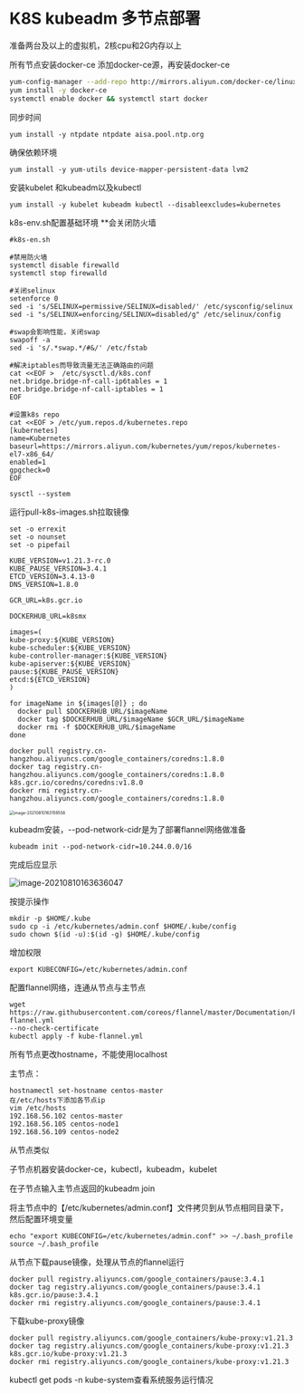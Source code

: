 # K8S kubeadm 多节点部署

准备两台及以上的虚拟机，2核cpu和2G内存以上

所有节点安装docker-ce 添加docker-ce源，再安装docker-ce

```bash
yum-config-manager --add-repo http://mirrors.aliyun.com/docker-ce/linux/centos/docker-ce.repo
yum install -y docker-ce
systemctl enable docker && systemctl start docker
```

同步时间 

```
yum install -y ntpdate ntpdate aisa.pool.ntp.org
```

确保依赖环境

```
yum install -y yum-utils device-mapper-persistent-data lvm2
```

安装kubelet 和kubeadm以及kubectl 

```
yum install -y kubelet kubeadm kubectl --disableexcludes=kubernetes
```

k8s-env.sh配置基础环境 **会关闭防火墙

```
#k8s-en.sh

#禁用防火墙
systemctl disable firewalld
systemctl stop firewalld

#关闭selinux
setenforce 0
sed -i 's/SELINUX=permissive/SELINUX=disabled/' /etc/sysconfig/selinux
sed -i "s/SELINUX=enforcing/SELINUX=disabled/g" /etc/selinux/config

#swap会影响性能，关闭swap
swapoff -a
sed -i 's/.*swap.*/#&/' /etc/fstab

#解决iptables而导致流量无法正确路由的问题
cat <<EOF >  /etc/sysctl.d/k8s.conf
net.bridge.bridge-nf-call-ip6tables = 1
net.bridge.bridge-nf-call-iptables = 1
EOF

#设置k8s repo
cat <<EOF > /etc/yum.repos.d/kubernetes.repo
[kubernetes]
name=Kubernetes
baseurl=https://mirrors.aliyun.com/kubernetes/yum/repos/kubernetes-el7-x86_64/
enabled=1
gpgcheck=0
EOF

sysctl --system
```

运行pull-k8s-images.sh拉取镜像

```
set -o errexit
set -o nounset
set -o pipefail

KUBE_VERSION=v1.21.3-rc.0
KUBE_PAUSE_VERSION=3.4.1
ETCD_VERSION=3.4.13-0
DNS_VERSION=1.8.0

GCR_URL=k8s.gcr.io

DOCKERHUB_URL=k8smx

images=(
kube-proxy:${KUBE_VERSION}
kube-scheduler:${KUBE_VERSION}
kube-controller-manager:${KUBE_VERSION}
kube-apiserver:${KUBE_VERSION}
pause:${KUBE_PAUSE_VERSION}
etcd:${ETCD_VERSION}
)

for imageName in ${images[@]} ; do
  docker pull $DOCKERHUB_URL/$imageName
  docker tag $DOCKERHUB_URL/$imageName $GCR_URL/$imageName
  docker rmi -f $DOCKERHUB_URL/$imageName
done

docker pull registry.cn-hangzhou.aliyuncs.com/google_containers/coredns:1.8.0
docker tag registry.cn-hangzhou.aliyuncs.com/google_containers/coredns:1.8.0 k8s.gcr.io/coredns/coredns:v1.8.0
docker rmi registry.cn-hangzhou.aliyuncs.com/google_containers/coredns:1.8.0
```

<img src="C:\Users\Administrator\AppData\Roaming\Typora\typora-user-images\image-20210810163159558.png" alt="image-20210810163159558" style="zoom:50%;" />

kubeadm安装，--pod-network-cidr是为了部署flannel网络做准备

```
kubeadm init --pod-network-cidr=10.244.0.0/16
```

完成后应显示

![image-20210810163636047](C:\Users\Administrator\AppData\Roaming\Typora\typora-user-images\image-20210810163636047.png)

按提示操作

```
mkdir -p $HOME/.kube
sudo cp -i /etc/kubernetes/admin.conf $HOME/.kube/config
sudo chown $(id -u):$(id -g) $HOME/.kube/config
```

增加权限

```
export KUBECONFIG=/etc/kubernetes/admin.conf
```

配置flannel网络，连通从节点与主节点

```
wget https://raw.githubusercontent.com/coreos/flannel/master/Documentation/kube-flannel.yml
--no-check-certificate
kubectl apply -f kube-flannel.yml
```

所有节点更改hostname，不能使用localhost

主节点：

```
hostnamectl set-hostname centos-master
在/etc/hosts下添加各节点ip
vim /etc/hosts
192.168.56.102 centos-master
192.168.56.105 centos-node1
192.168.56.109 centos-node2
```

从节点类似

子节点机器安装docker-ce，kubectl，kubeadm，kubelet

在子节点输入主节点返回的kubeadm join

将主节点中的【/etc/kubernetes/admin.conf】文件拷贝到从节点相同目录下，然后配置环境变量

```
echo "export KUBECONFIG=/etc/kubernetes/admin.conf" >> ~/.bash_profile
source ~/.bash_profile
```

从节点下载pause镜像，处理从节点的flannel运行

```
docker pull registry.aliyuncs.com/google_containers/pause:3.4.1
docker tag registry.aliyuncs.com/google_containers/pause:3.4.1 k8s.gcr.io/pause:3.4.1
docker rmi registry.aliyuncs.com/google_containers/pause:3.4.1
```

下载kube-proxy镜像

```
docker pull registry.aliyuncs.com/google_containers/kube-proxy:v1.21.3
docker tag registry.aliyuncs.com/google_containers/kube-proxy:v1.21.3
k8s.gcr.io/kube-proxy:v1.21.3
docker rmi registry.aliyuncs.com/google_containers/kube-proxy:v1.21.3
```

kubectl get pods -n kube-system查看系统服务运行情况







